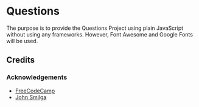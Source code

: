 # Questions

The purpose is to provide the Questions Project using plain JavaScript without using any frameworks.  However, Font Awesome and Google Fonts will be used.

## Credits

### Acknowledgements

- [FreeCodeCamp](https://www.youtube.com/watch?v=3PHXvlpOkf4&t=1825s)
- [John Smilga](https://github.com/john-smilga/javascript-basic-projects)